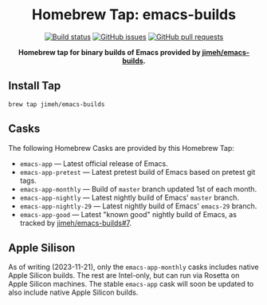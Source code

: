 <h1 align="center">
  Homebrew Tap: emacs-builds
</h1>

<p align="center">
  <a href="https://github.com/jimeh/homebrew-emacs-builds/actions"><img alt="Build status" src="https://img.shields.io/github/actions/workflow/status/jimeh/homebrew-emacs-builds/update-casks.yml?style=flat&label=build&logo=github&logoColor=white"></a>
  <a href="https://github.com/jimeh/homebrew-emacs-builds/issues"><img alt="GitHub issues" src="https://img.shields.io/github/issues-raw/jimeh/homebrew-emacs-builds?style=flat&logo=github"></a>
  <a href="https://github.com/jimeh/homebrew-emacs-builds/pulls"><img alt="GitHub pull requests" src="https://img.shields.io/github/issues-pr-raw/jimeh/homebrew-emacs-builds?style=flat&logo=github"></a>
</p>

<p align="center">
  <strong>
    Homebrew tap for binary builds of Emacs provided by
    <a href="https://github.com/jimeh/emacs-builds">jimeh/emacs-builds</a>.
  </strong>
</p>

## Install Tap

```
brew tap jimeh/emacs-builds
```

## Casks

The following Homebrew Casks are provided by this Homebrew Tap:

- `emacs-app` — Latest official release of Emacs.
- `emacs-app-pretest` — Latest pretest build of Emacs based on pretest git tags.
- `emacs-app-monthly` — Build of `master` branch updated 1st of each month.
- `emacs-app-nightly` — Latest nightly build of Emacs' `master` branch.
- `emacs-app-nightly-29` — Latest nightly build of Emacs' `emacs-29` branch.
- `emacs-app-good` — Latest "known good" nightly build of Emacs, as tracked by
  [jimeh/emacs-builds#7](https://github.com/jimeh/emacs-builds/issues/7).

## Apple Silison

As of writing (2023-11-21), only the `emacs-app-monthly` casks includes native
Apple Silicon builds. The rest are Intel-only, but can run via Rosetta on Apple
Silicon machines. The stable `emacs-app` cask will soon be updated to also
include native Apple Silicon builds.
